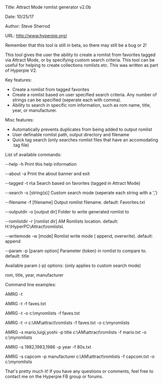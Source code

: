 Title: Attract Mode romlist generator v2.0b

Date: 10/25/17

Author: Steve Sherrod

URL: http://www.hyperpie.org/

Remember that this tool is still in beta, so there may still be a bug or 2!

This tool gives the user the ability to create a romlist from favorites tagged via Attract Mode, or by
specifying custom search criteria. This tool can be useful for helping to create collections romlists etc.
This was written as part of Hyperpie V2.

Key features:

- Create a romlist from tagged favorites
- Create a romlist based on user specified search criteria. Any number of strings can be specified (seperate each with comma).
- Ability to search in specific rom information, such as rom name, title, year, or manufacturer.

Misc features:

- Automatically prevents duplicates from being added to output romlist
- User definable romlist path, output directory and filename
- Quick tag search (only searches romlist files that have an accomodating .tag file)

List of available commands:

--help          -h                              Print this help information 

--about         -a                              Print the about banner and exit 

--tagged        -t      n\a                     Search based on favorites (tagged in Attract Mode) 

--search        -s      [string(s)]             Custom search mode (seperate each string with a ',') 

--filename      -f      [filename]              Output romlist filename. default: Favorites.txt 

--outputdir     -o      [output dir]            Folder to write generated romlist to 

--romlistdir    -r      [romlist dir]           AM Romlists location. default: H:\HyperPC\Attract\romlists\ 

--writemode     -w      [mode]                  Romlist write mode ( append, overwrite). default: append 

--param         -p      [param option]          Parameter (token) in romlist to compare to. default: title 

Available param (-p) options:   (only applies to custom search mode)

rom, title, year, manufacturer 

Command line examples: 

AMRG -t 

AMRG -t -f faves.txt 

AMRG -t -o c:\myromlists -f faves.txt 

AMRG -t -r c:\AM\attract\romlists -f faves.txt -o c:\myromlists 

AMRG -s mario,luigi,yoshi -p title c:\AM\attract\romlists -f mario.txt -o c:\myromlists 

AMRG -s 1982,1983,1986 -p year -f 80s.txt 

AMRG -s capcom -p manufacturer c:\AM\attract\romlists -f capcom.txt -o c:\myromlists 


That's pretty much it! If you have any questions or comments, feel free to contact me on the Hyperpie FB group or forums. 
